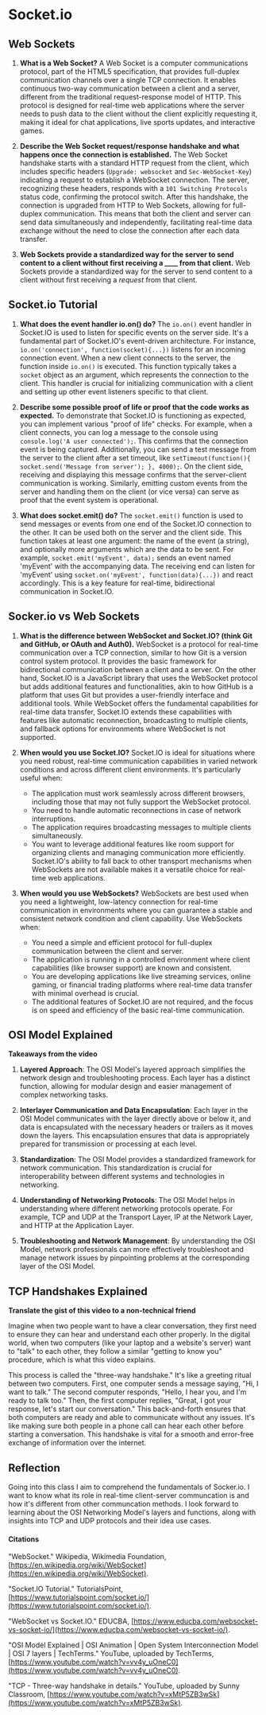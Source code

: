 # Socket.io

## Web Sockets

1. **What is a Web Socket?**
   A Web Socket is a computer communications protocol, part of the HTML5 specification, that provides full-duplex communication channels over a single TCP connection. It enables continuous two-way communication between a client and a server, different from the traditional request-response model of HTTP. This protocol is designed for real-time web applications where the server needs to push data to the client without the client explicitly requesting it, making it ideal for chat applications, live sports updates, and interactive games.

2. **Describe the Web Socket request/response handshake and what happens once the connection is established.**
   The Web Socket handshake starts with a standard HTTP request from the client, which includes specific headers (`Upgrade: websocket` and `Sec-WebSocket-Key`) indicating a request to establish a WebSocket connection. The server, recognizing these headers, responds with a `101 Switching Protocols` status code, confirming the protocol switch. After this handshake, the connection is upgraded from HTTP to Web Sockets, allowing for full-duplex communication. This means that both the client and server can send data simultaneously and independently, facilitating real-time data exchange without the need to close the connection after each data transfer.

3. **Web Sockets provide a standardized way for the server to send content to a client without first receiving a ____ from that client.**
   Web Sockets provide a standardized way for the server to send content to a client without first receiving a *request* from that client.

## Socket.io Tutorial 

1. **What does the event handler io.on() do?**
   The `io.on()` event handler in Socket.IO is used to listen for specific events on the server side. It's a fundamental part of Socket.IO's event-driven architecture. For instance, `io.on('connection', function(socket){...})` listens for an incoming connection event. When a new client connects to the server, the function inside `io.on()` is executed. This function typically takes a `socket` object as an argument, which represents the connection to the client. This handler is crucial for initializing communication with a client and setting up other event listeners specific to that client.

2. **Describe some possible proof of life or proof that the code works as expected.**
   To demonstrate that Socket.IO is functioning as expected, you can implement various "proof of life" checks. For example, when a client connects, you can log a message to the console using `console.log('A user connected');`. This confirms that the connection event is being captured. Additionally, you can send a test message from the server to the client after a set timeout, like `setTimeout(function(){ socket.send('Message from server'); }, 4000);`. On the client side, receiving and displaying this message confirms that the server-client communication is working. Similarly, emitting custom events from the server and handling them on the client (or vice versa) can serve as proof that the event system is operational.

3. **What does socket.emit() do?**
   The `socket.emit()` function is used to send messages or events from one end of the Socket.IO connection to the other. It can be used both on the server and the client side. This function takes at least one argument: the name of the event (a string), and optionally more arguments which are the data to be sent. For example, `socket.emit('myEvent', data);` sends an event named 'myEvent' with the accompanying data. The receiving end can listen for 'myEvent' using `socket.on('myEvent', function(data){...})` and react accordingly. This is a key feature for real-time, bidirectional communication in Socket.IO.

## Socker.io vs Web Sockets

1. **What is the difference between WebSocket and Socket.IO? (think Git and GitHub, or OAuth and Auth0).**
   WebSocket is a protocol for real-time communication over a TCP connection, similar to how Git is a version control system protocol. It provides the basic framework for bidirectional communication between a client and a server. On the other hand, Socket.IO is a JavaScript library that uses the WebSocket protocol but adds additional features and functionalities, akin to how GitHub is a platform that uses Git but provides a user-friendly interface and additional tools. While WebSocket offers the fundamental capabilities for real-time data transfer, Socket.IO extends these capabilities with features like automatic reconnection, broadcasting to multiple clients, and fallback options for environments where WebSocket is not supported.

2. **When would you use Socket.IO?**
   Socket.IO is ideal for situations where you need robust, real-time communication capabilities in varied network conditions and across different client environments. It's particularly useful when:
   - The application must work seamlessly across different browsers, including those that may not fully support the WebSocket protocol.
   - You need to handle automatic reconnections in case of network interruptions.
   - The application requires broadcasting messages to multiple clients simultaneously.
   - You want to leverage additional features like room support for organizing clients and managing communication more efficiently.
   Socket.IO's ability to fall back to other transport mechanisms when WebSockets are not available makes it a versatile choice for real-time web applications.

3. **When would you use WebSockets?**
   WebSockets are best used when you need a lightweight, low-latency connection for real-time communication in environments where you can guarantee a stable and consistent network condition and client capability. Use WebSockets when:
   - You need a simple and efficient protocol for full-duplex communication between the client and server.
   - The application is running in a controlled environment where client capabilities (like browser support) are known and consistent.
   - You are developing applications like live streaming services, online gaming, or financial trading platforms where real-time data transfer with minimal overhead is crucial.
   - The additional features of Socket.IO are not required, and the focus is on speed and efficiency of the basic real-time communication.

## OSI Model Explained

**Takeaways from the video**

1. **Layered Approach**: The OSI Model's layered approach simplifies the network design and troubleshooting process. Each layer has a distinct function, allowing for modular design and easier management of complex networking tasks.

2. **Interlayer Communication and Data Encapsulation**: Each layer in the OSI Model communicates with the layer directly above or below it, and data is encapsulated with the necessary headers or trailers as it moves down the layers. This encapsulation ensures that data is appropriately prepared for transmission or processing at each level.

3. **Standardization**: The OSI Model provides a standardized framework for network communication. This standardization is crucial for interoperability between different systems and technologies in networking.

4. **Understanding of Networking Protocols**: The OSI Model helps in understanding where different networking protocols operate. For example, TCP and UDP at the Transport Layer, IP at the Network Layer, and HTTP at the Application Layer.

5. **Troubleshooting and Network Management**: By understanding the OSI Model, network professionals can more effectively troubleshoot and manage network issues by pinpointing problems at the corresponding layer of the OSI Model.

## TCP Handshakes Explained

**Translate the gist of this video to a non-technical friend**

Imagine when two people want to have a clear conversation, they first need to ensure they can hear and understand each other properly. In the digital world, when two computers (like your laptop and a website's server) want to "talk" to each other, they follow a similar "getting to know you" procedure, which is what this video explains.

This process is called the "three-way handshake." It's like a greeting ritual between two computers. First, one computer sends a message saying, "Hi, I want to talk." The second computer responds, "Hello, I hear you, and I'm ready to talk too." Then, the first computer replies, "Great, I got your response, let's start our conversation." This back-and-forth ensures that both computers are ready and able to communicate without any issues. It's like making sure both people in a phone call can hear each other before starting a conversation. This handshake is vital for a smooth and error-free exchange of information over the internet.

## Reflection

Going into this class I aim to comprehend the fundamentals of Socker.io. I want to know what its role in real-time client-server communcation is and how it's different from other communcation methods. I look forward to learning about the OSI Networking Model's layers and functions, along with insights into TCP and UDP protocols and their idea use cases. 

#### Citations

"WebSocket." Wikipedia, Wikimedia Foundation, [https://en.wikipedia.org/wiki/WebSocket](https://en.wikipedia.org/wiki/WebSocket).

"Socket.IO Tutorial." TutorialsPoint, [https://www.tutorialspoint.com/socket.io/](https://www.tutorialspoint.com/socket.io/).

"WebSocket vs Socket.IO." EDUCBA, [https://www.educba.com/websocket-vs-socket-io/](https://www.educba.com/websocket-vs-socket-io/).

"OSI Model Explained | OSI Animation | Open System Interconnection Model | OSI 7 layers | TechTerms." YouTube, uploaded by TechTerms, [https://www.youtube.com/watch?v=vv4y_uOneC0](https://www.youtube.com/watch?v=vv4y_uOneC0).

"TCP - Three-way handshake in details." YouTube, uploaded by Sunny Classroom, [https://www.youtube.com/watch?v=xMtP5ZB3wSk](https://www.youtube.com/watch?v=xMtP5ZB3wSk).
